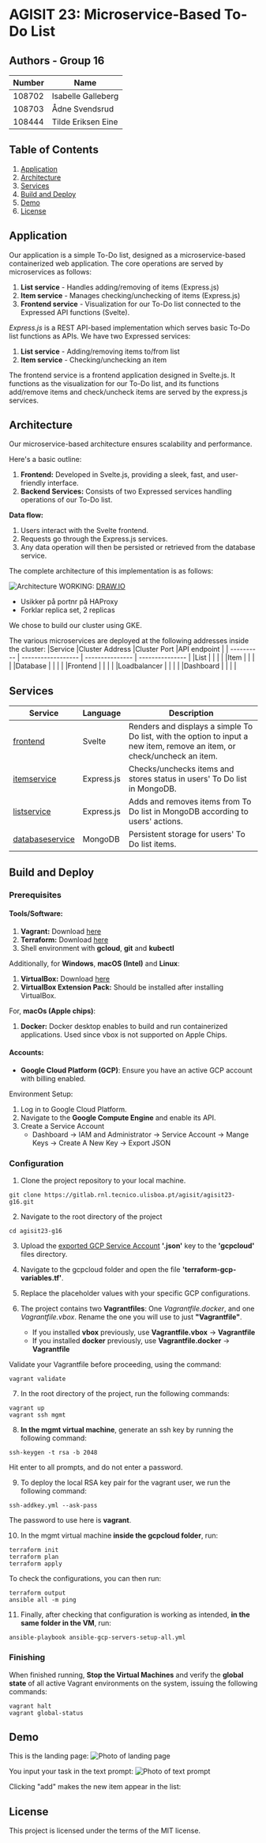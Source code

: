 # AGISIT 23: Microservice-Based To-Do List

## Authors - Group 16
| Number | Name               |				
| -------|--------------------|
| 108702 | Isabelle Galleberg |
| 108703 | Ådne Svendsrud     |
| 108444 | Tilde Eriksen Eine | 

## Table of Contents
1. [Application](#application)
3. [Architecture](#architecture)
4. [Services](#services)
5. [Build and Deploy](#build-and-deploy)
6. [Demo](#demo)
7. [License](#license)


## Application
Our application is a simple To-Do list, designed as a microservice-based containerized web application. The core operations are served by microservices as follows:

1. **List service** - Handles adding/removing of items (Express.js)
2. **Item service** - Manages checking/unchecking of items (Express.js)
3. **Frontend service** - Visualization for our To-Do list connected to the Expressed API functions (Svelte).

_Express.js_ is a REST API-based implementation which serves basic To-Do list functions as APIs. We have two Expressed services:
1. **List service** - Adding/removing items to/from list
2. **Item service** - Checking/unchecking an item

The frontend service is a frontend application designed in Svelte.js. It functions as the visualization for our To-Do list, and its functions add/remove items and check/uncheck items are served by the express.js services.

## Architecture 
Our microservice-based architecture ensures scalability and performance. 

Here's a basic outline:

1. **Frontend:** Developed in Svelte.js, providing a sleek, fast, and user-friendly interface.
2. **Backend Services:** Consists of two Expressed services handling operations of our To-Do list.


**Data flow:**
1. Users interact with the Svelte frontend.
2. Requests go through the Express.js services.
3. Any data operation will then be persisted or retrieved from the database service.


The complete architecture of this implementation is as follows:

![Architecture](./report/assets/architecture.png)
WORKING: [DRAW.IO](https://drive.google.com/file/d/1YTpFg0gd-9eK2pGvSjLzb5hUPA-y5P1c/view?usp=share_link)
- Usikker på portnr på HAProxy
- Forklar replica set, 2 replicas

We chose to build our cluster using GKE. 

The various microservices are deployed at the following addresses inside the cluster:
|Service       |Cluster Address       |Cluster Port       |API endpoint       |
|  ----------  |  ------------------  |  ---------------  |  ---------------  |
|List          |       |       |       |
|Item          |       |       |       |
|Database      |       |       |       |
|Frontend      |       |       |       |
|Loadbalancer  |       |       |       |
|Dashboard     |       |       |       |




## Services
| Service                         | Language      |Description                                                          |
| ------------------------------- | ------------- | ------------------------------------------------------------------- |
| [frontend](/microservices/frontend/)    | Svelte        | Renders and displays a simple To Do list, with the option to input a new item, remove an item, or check/uncheck an item.  |
| [itemservice](/microservices/itemservice/)  | Express.js | Checks/unchecks items and stores status in users' To Do list in MongoDB. |
| [listservice](/microservices/listservice/) | Express.js | Adds and removes items from To Do list in MongoDB according to users' actions.   |
| [databaseservice](/microservices/databaseservice/) | MongoDB | Persistent storage for users' To Do list items. |


## Build and Deploy
### Prerequisites
#### Tools/Software:
1. **Vagrant:** Download [here](https://developer.hashicorp.com/vagrant/downloads)
2. **Terraform:** Download [here](https://developer.hashicorp.com/terraform/downloads)
3. Shell environment with **gcloud**, **git** and **kubectl**

Additionally, for **Windows**, **macOS (Intel)** and **Linux**:
1. **VirtualBox:** Download [here](https://www.virtualbox.org/wiki/Downloads)
2. **VirtualBox Extension Pack:** Should be installed after installing VirtualBox.

For, **macOs (Apple chips)**:
1. **Docker:** Docker desktop enables to build and run containerized applications. Used since vbox is not supported on Apple Chips.


#### Accounts:
- **Google Cloud Platform (GCP)**: Ensure you have an active GCP account with billing enabled.

Environment Setup:
1. Log in to Google Cloud Platform.
2. Navigate to the **Google Compute Engine** and enable its API.
3. Create a Service Account 
   - Dashboard -> IAM and Administrator -> Service Account -> Mange Keys -> Create A New Key -> Export JSON



### Configuration
1. Clone the project repository to your local machine.
```
git clone https://gitlab.rnl.tecnico.ulisboa.pt/agisit/agisit23-g16.git
```
2. Navigate to the root directory of the project
```
cd agisit23-g16
```
3. Upload the [exported GCP Service Account](#accounts) **'.json'** key to the **'gcpcloud'** files directory.

4. Navigate to the gcpcloud folder and open the file **'terraform-gcp-variables.tf'**.

5. Replace the placeholder values with your specific GCP configurations.

6. The project contains two **Vagrantfiles**: One _Vagrantfile.docker_, and one _Vagrantfile.vbox_. Rename the one you will use to just **"Vagrantfile"**.
    - If you installed **vbox** previously, use **Vagrantfile.vbox** -> **Vagrantfile**
    - If you installed **docker** previously, use **Vagrantfile.docker** -> **Vagrantfile**

Validate your Vagrantfile before proceeding, using the command:
```
vagrant validate
```

7. In the root directory of the project, run the following commands:
```
vagrant up
vagrant ssh mgmt
```
8. **In the mgmt virtual machine**, generate an ssh key by running the following command:

```
ssh-keygen -t rsa -b 2048
```
Hit enter to all prompts, and do not enter a password.

9. To deploy the local RSA key pair for the vagrant user, we run the following command:

```
ssh-addkey.yml --ask-pass
```
The password to use here is **vagrant**.

10. In the mgmt virtual machine **inside the gcpcloud folder**, run:

```
terraform init
terraform plan
terraform apply
```
To check the configurations, you can then run:

```
terraform output
ansible all -m ping
```
11. Finally, after checking that configuration is working as intended, **in the same folder in the VM**, run:
```
ansible-playbook ansible-gcp-servers-setup-all.yml
```

### Finishing
When finished running, **Stop the Virtual Machines** and verify the **global state** of all active Vagrant environments on the system, issuing the following commands:

```
vagrant halt
vagrant global-status
```


## Demo
This is the landing page:
![Photo of landing page](/report/assets/landingpage.png)

You input your task in the text prompt:
![Photo of text prompt](/report/assets/enterprompt.png)

Clicking "add" makes the new item appear in the list:



## License
This project is licensed under the terms of the MIT license.
